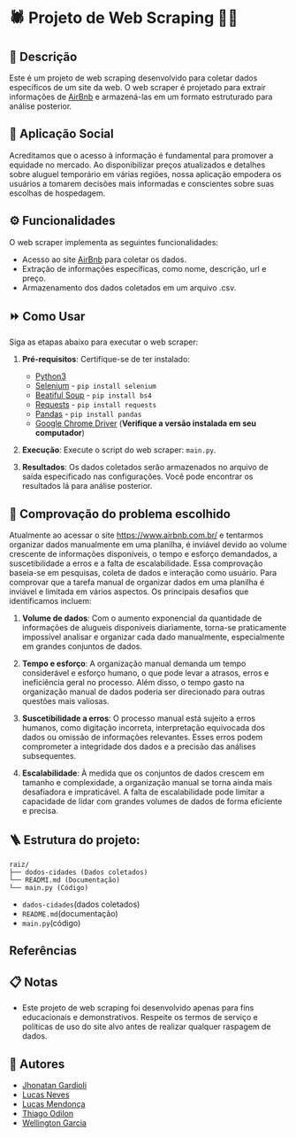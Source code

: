 # 🕷 Projeto de Web Scraping 👨‍💻

## 🔎 Descrição

Este é um projeto de web scraping desenvolvido para coletar dados específicos de um site da web. O web scraper é projetado para extrair informações de [AirBnb](https://www.airbnb.com.br/) e armazená-las em um formato estruturado para análise posterior.

## 🎯 Aplicação Social

Acreditamos que o acesso à informação é fundamental para promover a equidade no mercado. Ao disponibilizar preços atualizados e detalhes sobre aluguel temporário em várias regiões, nossa aplicação empodera os usuários a tomarem decisões mais informadas e conscientes sobre suas escolhas de hospedagem.

## ⚙ Funcionalidades

O web scraper implementa as seguintes funcionalidades:

- Acesso ao site [AirBnb](https://www.airbnb.com.br/) para coletar os dados.
- Extração de informações específicas, como nome, descrição, url e preço.
- Armazenamento dos dados coletados em um arquivo .csv.

## ⏩ Como Usar

Siga as etapas abaixo para executar o web scraper:

1. **Pré-requisitos**: Certifique-se de ter instalado:
    - [Python3](https://www.python.org/downloads/)
    - [Selenium](https://selenium-python.readthedocs.io/installation.html) - `pip install selenium`
    - [Beatiful Soup](https://www.crummy.com/software/BeautifulSoup/bs4/download/) - `pip install bs4`
    - [Requests](https://pypi.org/project/requests/#files) - `pip install requests`
    - [Pandas](https://pandas.pydata.org/docs/getting_started/install.html) - `pip install pandas`
    - [Google Chrome Driver](https://sites.google.com/chromium.org/driver/downloads) (**Verifique a versão instalada em seu computador**)

2. **Execução**: Execute o script do web scraper: `main.py`.

3. **Resultados**: Os dados coletados serão armazenados no arquivo de saída especificado nas configurações. Você pode encontrar os resultados lá para análise posterior.


## 📌 Comprovação do problema escolhido

Atualmente ao acessar o site https://www.airbnb.com.br/ e tentarmos organizar dados manualmente em uma planilha, é inviável devido ao volume crescente de informações disponíveis, o tempo e esforço demandados, a suscetibilidade a erros e a falta de escalabilidade. Essa comprovação baseia-se em pesquisas, coleta de dados e interação como usuário. Para comprovar que a tarefa manual de organizar dados em uma planilha é inviável e limitada em vários aspectos. Os principais desafios que identificamos incluem:

1. **Volume de dados**: Com o aumento exponencial da quantidade de informações de alugueis disponíveis diariamente, torna-se praticamente impossível analisar e organizar cada dado manualmente, especialmente em grandes conjuntos de dados.

2. **Tempo e esforço**: A organização manual demanda um tempo considerável e esforço humano, o que pode levar a atrasos, erros e ineficiência geral no processo. Além disso, o tempo gasto na organização manual de dados poderia ser direcionado para outras questões mais valiosas.

3. **Suscetibilidade a erros**: O processo manual está sujeito a erros humanos, como digitação incorreta, interpretação equivocada dos dados ou omissão de informações relevantes. Esses erros podem comprometer a integridade dos dados e a precisão das análises subsequentes.

4. **Escalabilidade**: À medida que os conjuntos de dados crescem em tamanho e complexidade, a organização manual se torna ainda mais desafiadora e impraticável. A falta de escalabilidade pode limitar a capacidade de lidar com grandes volumes de dados de forma eficiente e precisa.

## 🪜 Estrutura do projeto:
```
raiz/
├── dodos-cidades (Dados coletados)
└── READMI.md (Documentação)
└── main.py (Código)
```
- `dados-cidades`(dados coletados)
- `README.md`(documentação)
- `main.py`(código)

## Referências
    

## 📋 Notas

- Este projeto de web scraping foi desenvolvido apenas para fins educacionais e demonstrativos. Respeite os termos de serviço e políticas de uso do site alvo antes de realizar qualquer raspagem de dados.

## 💼 Autores
- [Jhonatan Gardioli](https://github.com/Jhowg14)
- [Lucas Neves](https://github.com/lucasnves)
- [Lucas Mendonça](https://github.com/Lucasgmendonca)
- [Thiago Odilon](https://github.com/teagoodilon)
- [Wellington Garcia](https://github.com/WellingtonGarcia10)
